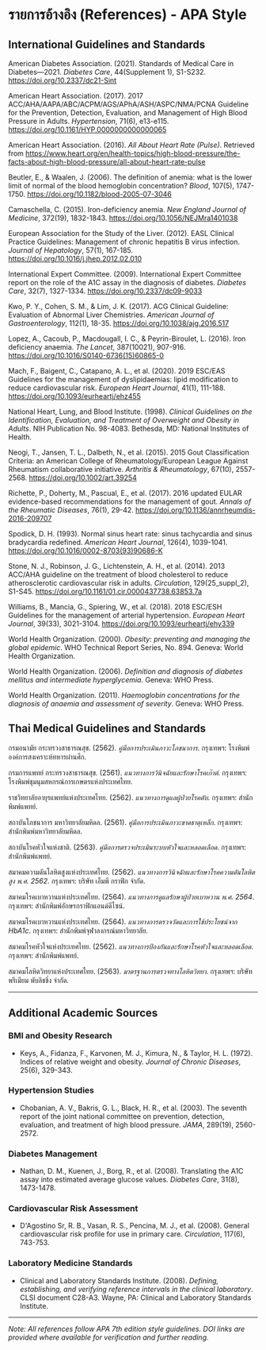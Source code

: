 # รายการอ้างอิง (References) - APA Style

## International Guidelines and Standards

American Diabetes Association. (2021). Standards of Medical Care in Diabetes—2021. _Diabetes Care_, 44(Supplement 1), S1-S232. https://doi.org/10.2337/dc21-Sint

American Heart Association. (2017). 2017 ACC/AHA/AAPA/ABC/ACPM/AGS/APhA/ASH/ASPC/NMA/PCNA Guideline for the Prevention, Detection, Evaluation, and Management of High Blood Pressure in Adults. _Hypertension_, 71(6), e13-e115. https://doi.org/10.1161/HYP.0000000000000065

American Heart Association. (2016). _All About Heart Rate (Pulse)_. Retrieved from https://www.heart.org/en/health-topics/high-blood-pressure/the-facts-about-high-blood-pressure/all-about-heart-rate-pulse

Beutler, E., & Waalen, J. (2006). The definition of anemia: what is the lower limit of normal of the blood hemoglobin concentration? _Blood_, 107(5), 1747-1750. https://doi.org/10.1182/blood-2005-07-3046

Camaschella, C. (2015). Iron-deficiency anemia. _New England Journal of Medicine_, 372(19), 1832-1843. https://doi.org/10.1056/NEJMra1401038

European Association for the Study of the Liver. (2012). EASL Clinical Practice Guidelines: Management of chronic hepatitis B virus infection. _Journal of Hepatology_, 57(1), 167-185. https://doi.org/10.1016/j.jhep.2012.02.010

International Expert Committee. (2009). International Expert Committee report on the role of the A1C assay in the diagnosis of diabetes. _Diabetes Care_, 32(7), 1327-1334. https://doi.org/10.2337/dc09-9033

Kwo, P. Y., Cohen, S. M., & Lim, J. K. (2017). ACG Clinical Guideline: Evaluation of Abnormal Liver Chemistries. _American Journal of Gastroenterology_, 112(1), 18-35. https://doi.org/10.1038/ajg.2016.517

Lopez, A., Cacoub, P., Macdougall, I. C., & Peyrin-Biroulet, L. (2016). Iron deficiency anaemia. _The Lancet_, 387(10021), 907-916. https://doi.org/10.1016/S0140-6736(15)60865-0

Mach, F., Baigent, C., Catapano, A. L., et al. (2020). 2019 ESC/EAS Guidelines for the management of dyslipidaemias: lipid modification to reduce cardiovascular risk. _European Heart Journal_, 41(1), 111-188. https://doi.org/10.1093/eurheartj/ehz455

National Heart, Lung, and Blood Institute. (1998). _Clinical Guidelines on the Identification, Evaluation, and Treatment of Overweight and Obesity in Adults_. NIH Publication No. 98-4083. Bethesda, MD: National Institutes of Health.

Neogi, T., Jansen, T. L., Dalbeth, N., et al. (2015). 2015 Gout Classification Criteria: an American College of Rheumatology/European League Against Rheumatism collaborative initiative. _Arthritis & Rheumatology_, 67(10), 2557-2568. https://doi.org/10.1002/art.39254

Richette, P., Doherty, M., Pascual, E., et al. (2017). 2016 updated EULAR evidence-based recommendations for the management of gout. _Annals of the Rheumatic Diseases_, 76(1), 29-42. https://doi.org/10.1136/annrheumdis-2016-209707

Spodick, D. H. (1993). Normal sinus heart rate: sinus tachycardia and sinus bradycardia redefined. _American Heart Journal_, 126(4), 1039-1041. https://doi.org/10.1016/0002-8703(93)90686-K

Stone, N. J., Robinson, J. G., Lichtenstein, A. H., et al. (2014). 2013 ACC/AHA guideline on the treatment of blood cholesterol to reduce atherosclerotic cardiovascular risk in adults. _Circulation_, 129(25_suppl_2), S1-S45. https://doi.org/10.1161/01.cir.0000437738.63853.7a

Williams, B., Mancia, G., Spiering, W., et al. (2018). 2018 ESC/ESH Guidelines for the management of arterial hypertension. _European Heart Journal_, 39(33), 3021-3104. https://doi.org/10.1093/eurheartj/ehy339

World Health Organization. (2000). _Obesity: preventing and managing the global epidemic_. WHO Technical Report Series, No. 894. Geneva: World Health Organization.

World Health Organization. (2006). _Definition and diagnosis of diabetes mellitus and intermediate hyperglycemia_. Geneva: WHO Press.

World Health Organization. (2011). _Haemoglobin concentrations for the diagnosis of anaemia and assessment of severity_. Geneva: WHO Press.

## Thai Medical Guidelines and Standards

กรมอนามัย กระทรวงสาธารณสุข. (2562). _คู่มือการประเมินภาวะโภชนาการ_. กรุงเทพฯ: โรงพิมพ์องค์การสงเคราะห์ทหารผ่านศึก.

กรมการแพทย์ กระทรวงสาธารณสุข. (2561). _แนวทางการวินิจฉัยและรักษาโรคเก๊าต์_. กรุงเทพฯ: โรงพิมพ์ชุมนุมสหกรณ์การเกษตรแห่งประเทศไทย.

ราชวิทยาลัยอายุรแพทย์แห่งประเทศไทย. (2562). _แนวทางการดูแลผู้ป่วยโรคตับ_. กรุงเทพฯ: สำนักพิมพ์แพทย์.

สถาบันโภชนาการ มหาวิทยาลัยมหิดล. (2561). _คู่มือการประเมินภาวะขาดธาตุเหล็ก_. กรุงเทพฯ: สำนักพิมพ์มหาวิทยาลัยมหิดล.

สถาบันโรคหัวใจแห่งชาติ. (2563). _คู่มือการตรวจประเมินระบบหัวใจและหลอดเลือด_. กรุงเทพฯ: สำนักพิมพ์แพทย์.

สมาคมความดันโลหิตสูงแห่งประเทศไทย. (2562). _แนวทางการวินิจฉัยและรักษาโรคความดันโลหิตสูง พ.ศ. 2562_. กรุงเทพฯ: บริษัท เอ็มพี กราฟิก จำกัด.

สมาคมโรคเบาหวานแห่งประเทศไทย. (2564). _แนวทางการดูแลรักษาผู้ป่วยเบาหวาน พ.ศ. 2564_. กรุงเทพฯ: สำนักพิมพ์อักษรกราฟิกแอนด์ดีไซน์.

สมาคมโรคเบาหวานแห่งประเทศไทย. (2564). _แนวทางการตรวจวัดและการใช้ประโยชน์จาก HbA1c_. กรุงเทพฯ: สำนักพิมพ์จุฬาลงกรณ์มหาวิทยาลัย.

สมาคมโรคหัวใจแห่งประเทศไทย. (2562). _แนวทางการป้องกันและรักษาโรคหัวใจและหลอดเลือด_. กรุงเทพฯ: สำนักพิมพ์แพทย์.

สมาคมโลหิตวิทยาแห่งประเทศไทย. (2563). _มาตรฐานการตรวจทางโลหิตวิทยา_. กรุงเทพฯ: บริษัท พรีเมียม พับลิชชิ่ง จำกัด.

---

## Additional Academic Sources

### BMI and Obesity Research

- Keys, A., Fidanza, F., Karvonen, M. J., Kimura, N., & Taylor, H. L. (1972). Indices of relative weight and obesity. _Journal of Chronic Diseases_, 25(6), 329-343.

### Hypertension Studies

- Chobanian, A. V., Bakris, G. L., Black, H. R., et al. (2003). The seventh report of the joint national committee on prevention, detection, evaluation, and treatment of high blood pressure. _JAMA_, 289(19), 2560-2572.

### Diabetes Management

- Nathan, D. M., Kuenen, J., Borg, R., et al. (2008). Translating the A1C assay into estimated average glucose values. _Diabetes Care_, 31(8), 1473-1478.

### Cardiovascular Risk Assessment

- D'Agostino Sr, R. B., Vasan, R. S., Pencina, M. J., et al. (2008). General cardiovascular risk profile for use in primary care. _Circulation_, 117(6), 743-753.

### Laboratory Medicine Standards

- Clinical and Laboratory Standards Institute. (2008). _Defining, establishing, and verifying reference intervals in the clinical laboratory_. CLSI document C28-A3. Wayne, PA: Clinical and Laboratory Standards Institute.

---

_Note: All references follow APA 7th edition style guidelines. DOI links are provided where available for verification and further reading._
